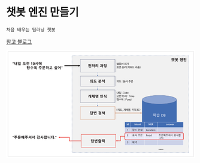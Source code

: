 # 챗봇 엔진  만들기

`처음 배우는 딥러닝 챗봇`

[참고 블로그](https://dianakang.tistory.com/23)



![image-20220407202956413](ChatBot_Engine/image-20220407202956413.png)